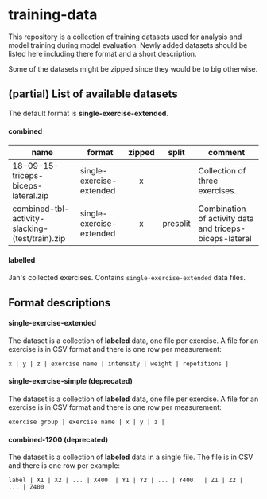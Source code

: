 # training-data

This repository is a collection of training datasets used for analysis and model training during model evaluation. 
Newly added datasets should be listed here including there format and a short description.

Some of the datasets might be zipped since they would be to big otherwise.

## (partial) List of available datasets

The default format is **single-exercise-extended**. 

#### combined

| name                                         	| format                 	| zipped 	| split    	| comment                                                                	|
|----------------------------------------------	|------------------------	|:------:	|----------	|------------------------------------------------------------------------	|
| 18-09-15-triceps-biceps-lateral.zip 	| single-exercise-extended 	|    x   	|          	| Collection of three exercises.                                         	|
| combined-tbl-activity-slacking-(test/train).zip  	| single-exercise-extended 	|    x   	| presplit 	| Combination of activity data and triceps-biceps-lateral |

#### labelled
Jan's collected exercises. Contains `single-exercise-extended` data files.

## Format descriptions

#### single-exercise-extended
The dataset is a collection of **labeled** data, one file per exercise. A file for an exercise is in CSV format and there is one row per measurement:
```
x | y | z | exercise name | intensity | weight | repetitions |
```

#### single-exercise-simple (deprecated)
The dataset is a collection of **labeled** data, one file per exercise. A file for an exercise is in CSV format and there is one row per measurement:
```
exercise group | exercise name | x | y | z |
```

#### combined-1200 (deprecated)
The dataset is a collection of **labeled** data in a single file. The file is in CSV and there is one row per example:
```
label | X1 | X2 | ... | X400  | Y1 | Y2 | ... | Y400   | Z1 | Z2 | ... | Z400 
```
